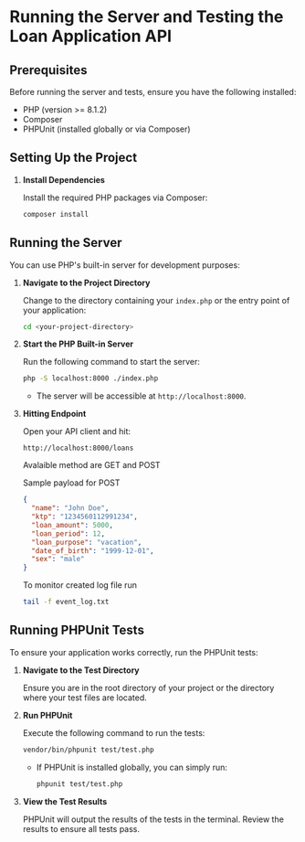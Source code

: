 # Running the Server and Testing the Loan Application API

## Prerequisites

Before running the server and tests, ensure you have the following installed:

- PHP (version >= 8.1.2)
- Composer
- PHPUnit (installed globally or via Composer)

## Setting Up the Project

1. **Install Dependencies**

   Install the required PHP packages via Composer:

   ```bash
   composer install
   ```

## Running the Server

You can use PHP's built-in server for development purposes:

1. **Navigate to the Project Directory**

   Change to the directory containing your `index.php` or the entry point of your application:

   ```bash
   cd <your-project-directory>
   ```

2. **Start the PHP Built-in Server**

   Run the following command to start the server:

   ```bash
   php -S localhost:8000 ./index.php
   ```

   - The server will be accessible at `http://localhost:8000`.

3. **Hitting Endpoint**

   Open your API client and hit:

   ```curl
   http://localhost:8000/loans
   ```

   Avalaible method are GET and POST

   Sample payload for POST

   ```json
   {
     "name": "John Doe",
     "ktp": "1234560112991234",
     "loan_amount": 5000,
     "loan_period": 12,
     "loan_purpose": "vacation",
     "date_of_birth": "1999-12-01",
     "sex": "male"
   }
   ```

   To monitor created log file run

   ```bash
   tail -f event_log.txt
   ```

## Running PHPUnit Tests

To ensure your application works correctly, run the PHPUnit tests:

1. **Navigate to the Test Directory**

   Ensure you are in the root directory of your project or the directory where your test files are located.

2. **Run PHPUnit**

   Execute the following command to run the tests:

   ```bash
   vendor/bin/phpunit test/test.php
   ```

   - If PHPUnit is installed globally, you can simply run:
     ```bash
     phpunit test/test.php
     ```

3. **View the Test Results**

   PHPUnit will output the results of the tests in the terminal. Review the results to ensure all tests pass.
